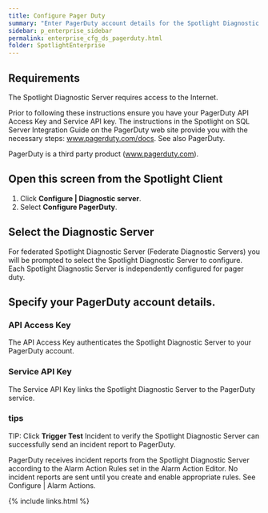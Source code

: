 ```yaml
---
title: Configure Pager Duty
summary: "Enter PagerDuty account details for the Spotlight Diagnostic Server (to fulfill on Configure | Alarm Actions | Alarm Action | Send PagerDuty incident)."
sidebar: p_enterprise_sidebar
permalink: enterprise_cfg_ds_pagerduty.html
folder: SpotlightEnterprise
---
```




## Requirements

The Spotlight Diagnostic Server requires access to the Internet.

 Prior to following these instructions ensure you have your PagerDuty API Access Key and Service API key. The instructions in the Spotlight on SQL Server Integration Guide on the PagerDuty web site provide you with the necessary steps: www.pagerduty.com/docs. See also PagerDuty.

PagerDuty is a third party product (www.pagerduty.com).


## Open this screen from the Spotlight Client

1. Click **Configure \| Diagnostic server**.
2. Select **Configure PagerDuty**.

## Select the Diagnostic Server

For federated Spotlight Diagnostic Server (Federate Diagnostic Servers) you will be prompted to select the Spotlight Diagnostic Server to configure. Each Spotlight Diagnostic Server is independently configured for pager duty.

## Specify your PagerDuty account details.

### API Access Key

The API Access Key authenticates the Spotlight Diagnostic Server to your PagerDuty account.

### Service API Key

The Service API Key links the Spotlight Diagnostic Server to the PagerDuty service.


### tips

TIP: Click **Trigger Test** Incident to verify the Spotlight Diagnostic Server can successfully send an incident report to PagerDuty.

PagerDuty receives incident reports from the Spotlight Diagnostic Server according to the Alarm Action Rules set in the Alarm Action Editor. No incident reports are sent until you create and enable appropriate rules. See Configure \| Alarm Actions.




{% include links.html %}

